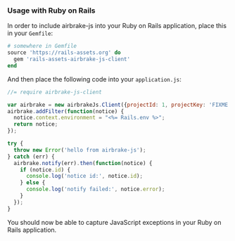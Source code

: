 ### Usage with Ruby on Rails

In order to include airbrake-js into your Ruby on Rails application,
place this in your `Gemfile`:

```ruby
# somewhere in Gemfile
source 'https://rails-assets.org' do
  gem 'rails-assets-airbrake-js-client'
end
```

And then place the following code into your `application.js`:

```javascript
//= require airbrake-js-client

var airbrake = new airbrakeJs.Client({projectId: 1, projectKey: 'FIXME'});
airbrake.addFilter(function(notice) {
  notice.context.environment = "<%= Rails.env %>";
  return notice;
});

try {
  throw new Error('hello from airbrake-js');
} catch (err) {
  airbrake.notify(err).then(function(notice) {
    if (notice.id) {
      console.log('notice id:', notice.id);
    } else {
      console.log('notify failed:', notice.error);
    }
  });
}
```

You should now be able to capture JavaScript exceptions in your Ruby on Rails
application.
